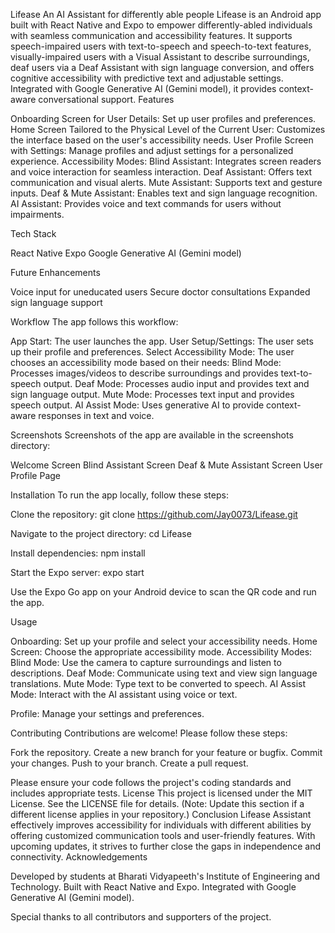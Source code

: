 Lifease
An AI Assistant for differently able people
Lifease is an Android app built with React Native and Expo to empower differently-abled individuals with seamless communication and accessibility features. It supports speech-impaired users with text-to-speech and speech-to-text features, visually-impaired users with a Visual Assistant to describe surroundings, deaf users via a Deaf Assistant with sign language conversion, and offers cognitive accessibility with predictive text and adjustable settings. Integrated with Google Generative AI (Gemini model), it provides context-aware conversational support.
Features

Onboarding Screen for User Details: Set up user profiles and preferences.
Home Screen Tailored to the Physical Level of the Current User: Customizes the interface based on the user's accessibility needs.
User Profile Screen with Settings: Manage profiles and adjust settings for a personalized experience.
Accessibility Modes:
Blind Assistant: Integrates screen readers and voice interaction for seamless interaction.
Deaf Assistant: Offers text communication and visual alerts.
Mute Assistant: Supports text and gesture inputs.
Deaf & Mute Assistant: Enables text and sign language recognition.
AI Assistant: Provides voice and text commands for users without impairments.



Tech Stack

React Native
Expo
Google Generative AI (Gemini model)

Future Enhancements

Voice input for uneducated users
Secure doctor consultations
Expanded sign language support

Workflow
The app follows this workflow:

App Start: The user launches the app.
User Setup/Settings: The user sets up their profile and preferences.
Select Accessibility Mode: The user chooses an accessibility mode based on their needs:
Blind Mode: Processes images/videos to describe surroundings and provides text-to-speech output.
Deaf Mode: Processes audio input and provides text and sign language output.
Mute Mode: Processes text input and provides speech output.
AI Assist Mode: Uses generative AI to provide context-aware responses in text and voice.



Screenshots
Screenshots of the app are available in the screenshots directory:

Welcome Screen
Blind Assistant Screen
Deaf & Mute Assistant Screen
User Profile Page

Installation
To run the app locally, follow these steps:

Clone the repository:
git clone https://github.com/Jay0073/Lifease.git


Navigate to the project directory:
cd Lifease


Install dependencies:
npm install


Start the Expo server:
expo start


Use the Expo Go app on your Android device to scan the QR code and run the app.


Usage

Onboarding: Set up your profile and select your accessibility needs.
Home Screen: Choose the appropriate accessibility mode.
Accessibility Modes:
Blind Mode: Use the camera to capture surroundings and listen to descriptions.
Deaf Mode: Communicate using text and view sign language translations.
Mute Mode: Type text to be converted to speech.
AI Assist Mode: Interact with the AI assistant using voice or text.


Profile: Manage your settings and preferences.

Contributing
Contributions are welcome! Please follow these steps:

Fork the repository.
Create a new branch for your feature or bugfix.
Commit your changes.
Push to your branch.
Create a pull request.

Please ensure your code follows the project's coding standards and includes appropriate tests.
License
This project is licensed under the MIT License. See the LICENSE file for details. (Note: Update this section if a different license applies in your repository.)
Conclusion
Lifease Assistant effectively improves accessibility for individuals with different abilities by offering customized communication tools and user-friendly features. With upcoming updates, it strives to further close the gaps in independence and connectivity.
Acknowledgements

Developed by students at Bharati Vidyapeeth's Institute of Engineering and Technology.
Built with React Native and Expo.
Integrated with Google Generative AI (Gemini model).

Special thanks to all contributors and supporters of the project.
